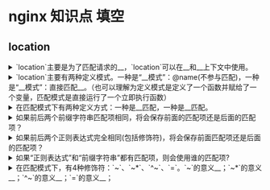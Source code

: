 <!-- markdownlint-disable MD033 -->
# nginx 知识点 填空

## location

<details>
  <summary>`location`主要是为了匹配请求的__，`location`可以在__和__上下文中使用。</summary>
  <div>URI</div>
  <div>server</div>
  <div>location</div>
</details>

<details>
  <summary>`location`主要有两种定义模式。一种是“__模式”：@name(不参与匹配)，一种是“__模式”：直接匹配__。（也可以理解为定义模式是定义了一个函数并赋给了一个变量，匹配模式是直接运行了一个立即执行函数）</summary>
  <div>定义</div>
  <div>匹配</div>
  <div>URI</div>
</details>

<details>
  <summary>在匹配模式下有两种定义方式：一种是__匹配，一种是__匹配。</summary>
  <div>前缀字符串</div>
  <div>正则表达式</div>
</details>

<details>
  <summary>如果前后两个前缀字符串匹配项相同，将会保存前面的匹配项还是后面的匹配项？</summary>
  <div>报错</div>
  <div>nginx: [emerg] duplicate location</div>
</details>

<details>
  <summary>如果前后两个正则表达式完全相同(包括修饰符)，将会保存前面匹配项还是后面的匹配项？</summary>
  <div>前面的匹配项</div>
  <div>正则表达式中搜索到第一个匹配项即,终止搜索后面的正则表达式。</div>
</details>

<details>
  <summary>如果“正则表达式”和“前缀字符串”都有匹配项，则会使用谁的匹配项?</summary>
  <div>正则表达式</div>
</details>

<details>
  <summary>在匹配模式下，有4种修饰符：`~`、`~*`、`^~`、`=`。`~`的意义__；`~*`的意义__；`^~`的意义__；`=`的意义__；</summary>
  <div>`~` 后面接正则表达式，不区分大小写</div>
  <div>`~*` 后面接正则表达式，区分大小写</div>
  <div>`^~` 后面接前缀字符串。如果是最长的前缀字符串匹配项，则不检查正则表达式。</div>
  <div>`=` 后面接前缀字符串。精确匹配，满足条件则停止任何匹配</div>
</details>
